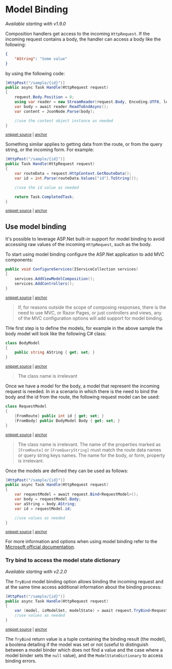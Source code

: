 # Model Binding

_Available starting with v1.9.0_

Composition handlers get access to the incoming `HttpRequest`. If the incoming request contains a body, the handler can access a body like the following:

```json
{
    "AString": "Some value"
}
```

by using the following code:

<!-- snippet: model-binding-raw-body-usage -->
<a id='snippet-model-binding-raw-body-usage'></a>
```cs
[HttpPost("/sample/{id}")]
public async Task Handle(HttpRequest request)
{
    request.Body.Position = 0;
    using var reader = new StreamReader(request.Body, Encoding.UTF8, leaveOpen: true );
    var body = await reader.ReadToEndAsync();
    var content = JsonNode.Parse(body);

    //use the content object instance as needed
}
```
<sup><a href='/src/Snippets/ModelBinding/RawBodyUsageHandler.cs#L14-L25' title='Snippet source file'>snippet source</a> | <a href='#snippet-model-binding-raw-body-usage' title='Start of snippet'>anchor</a></sup>
<!-- endSnippet -->

Something similar applies to getting data from the route, or from the query string, or the incoming form. For example:

<!-- snippet: model-binding-raw-route-data-usage -->
<a id='snippet-model-binding-raw-route-data-usage'></a>
```cs
[HttpPost("/sample/{id}")]
public Task Handle(HttpRequest request)
{
    var routeData = request.HttpContext.GetRouteData();
    var id = int.Parse(routeData.Values["id"].ToString());

    //use the id value as needed

    return Task.CompletedTask;
}
```
<sup><a href='/src/Snippets/ModelBinding/RawBodyUsageHandler.cs#L30-L41' title='Snippet source file'>snippet source</a> | <a href='#snippet-model-binding-raw-route-data-usage' title='Start of snippet'>anchor</a></sup>
<!-- endSnippet -->

## Use model binding

It's possible to leverage ASP.Net built-in support for model binding to avoid accessing raw values of the incoming `HttpRequest`, such as the body.

To start using model binding configure the ASP.Net application to add MVC components:

<!-- snippet: model-binding-add-controllers -->
<a id='snippet-model-binding-add-controllers'></a>
```cs
public void ConfigureServices(IServiceCollection services)
{
    services.AddViewModelComposition();
    services.AddControllers();
}
```
<sup><a href='/src/Snippets/ModelBinding/ConfigureAppForModelBinding.cs#L8-L14' title='Snippet source file'>snippet source</a> | <a href='#snippet-model-binding-add-controllers' title='Start of snippet'>anchor</a></sup>
<!-- endSnippet -->

> If, for reasons outside the scope of composing responses, there is the need to use MVC, or Razor Pages, or just controllers and views, any of the MVC configuration options will add support for model binding.

THe first step is to define the models, for example in the above sample the body model will look like the following C# class:

<!-- snippet: model-binding-model -->
<a id='snippet-model-binding-model'></a>
```cs
class BodyModel
{
    public string AString { get; set; }
}
```
<sup><a href='/src/Snippets/ModelBinding/ModelBindingUsageHandler.cs#L8-L13' title='Snippet source file'>snippet source</a> | <a href='#snippet-model-binding-model' title='Start of snippet'>anchor</a></sup>
<!-- endSnippet -->

> The class name is irrelevant

Once we have a model for the body, a model that represent the incoming request is needed. In in a scenario in which there is the need to bind the body and the id from the route, the following request model can be used:

<!-- snippet: model-binding-request -->
<a id='snippet-model-binding-request'></a>
```cs
class RequestModel
{
    [FromRoute] public int id { get; set; }
    [FromBody] public BodyModel Body { get; set; }
}
```
<sup><a href='/src/Snippets/ModelBinding/ModelBindingUsageHandler.cs#L15-L21' title='Snippet source file'>snippet source</a> | <a href='#snippet-model-binding-request' title='Start of snippet'>anchor</a></sup>
<!-- endSnippet -->

> The class name is irrelevant. The name of the properties marked as `[FromRoute]` or `[FromQueryString]` must match the route data names or query string keys names. The name for the body, or form, property is irrelevant.

Once the models are defined they can be used as follows:

<!-- snippet: model-binding-bind-body-and-route-data -->
<a id='snippet-model-binding-bind-body-and-route-data'></a>
```cs
[HttpPost("/sample/{id}")]
public async Task Handle(HttpRequest request)
{
    var requestModel = await request.Bind<RequestModel>();
    var body = requestModel.Body;
    var aString = body.AString;
    var id = requestModel.id;

    //use values as needed
}
```
<sup><a href='/src/Snippets/ModelBinding/ModelBindingUsageHandler.cs#L25-L36' title='Snippet source file'>snippet source</a> | <a href='#snippet-model-binding-bind-body-and-route-data' title='Start of snippet'>anchor</a></sup>
<!-- endSnippet -->

For more information and options when using model binding refer to the [Microsoft official documentation](https://docs.microsoft.com/en-us/aspnet/core/mvc/models/model-binding?view=aspnetcore-5.0).

### Try bind to access the model state dictionary

_Available starting with v2.2.0_

The `TryBind` model binding option allows binding the incoming request and at the same time access additional information about the binding process:

<!-- snippet: model-binding-try-bind -->
<a id='snippet-model-binding-try-bind'></a>
```cs
[HttpPost("/sample/{id}")]
public async Task Handle(HttpRequest request)
{
    var (model, isModelSet, modelState) = await request.TryBind<RequestModel>();
    //use values as needed
}
```
<sup><a href='/src/Snippets/ModelBinding/ModelBindingUsageHandler.cs#L41-L48' title='Snippet source file'>snippet source</a> | <a href='#snippet-model-binding-try-bind' title='Start of snippet'>anchor</a></sup>
<!-- endSnippet -->

The `TryBind` return value is a tuple containing the binding result (the model), a boolena detailing if the model was set or not (useful to distinguish between a model binder which does not find a value and the case where a model binder sets the `null` value), and the `ModelStateDictionary` to access binding errors.
